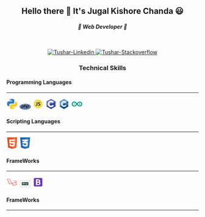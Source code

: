 <h2 align="center">Hello there 👋 It's Jugal Kishore Chanda 😃 </h2>
<h4 align="center"><i> 🌱 Web Developer 🌱</i></h4>
<br>
<p align="center">
  <a href="https://www.linkedin.com/in/jugal-kishore-chanda/" target="_blank">
    <img alt="Tushar-Linkedin"
      src="https://cdn4.iconfinder.com/data/icons/social-messaging-ui-color-shapes-2-free/128/social-linkedin-circle-512.png"
      width="30" height="30">
  </a>

  <a href="https://stackoverflow.com/users/12183206/jugal-kishore-chanda" target="_blank">
    <img alt="Tushar-Stackoverflow"
      src="https://cdn2.iconfinder.com/data/icons/social-icons-color/512/stackoverflow-512.png" width="30" height="30">
  </a>
</p>
<p align="center">

<h3 align="center">Technical Skills</h3>
<h4>Programming Languages</h4>
<hr>
<span><img src="images/python.png" alt="" width="30px" title="Python"></span>
<span><img src="images/php.png" alt="" width="30px" title="PHP"></span>
<span><img src="images/js.png" alt="" width="30x" title="JavaScript"></span>
<span><img src="images/c.png" alt="" width="30px" title="C"></span>
<span><img src="images/cpp.png" alt="" width="30px" title="C++"></span>
<span><img src="images/arduino.png" alt="" width="30px" title="Arduino"></span>

<h4>Scripting Languages</h4>
<hr>
<span><img src="images/html.png" alt="" width="30px" title="HTML"></span>
<span><img src="images/css.png" alt="" width="30px" title="CSS"></span>

<h4>FrameWorks</h4>
<hr>
<span><img src="images/laravel.png" alt="" width="30px" title="Laravel"></span>
<span><img src="images/django.png" alt="" width="30px" title="Django"></span>
<span><img src="images/bootstrap.png" alt="" width="30px" title="Bootstrap 4"></span>

<h4>FrameWorks</h4>
<hr>

</p>
